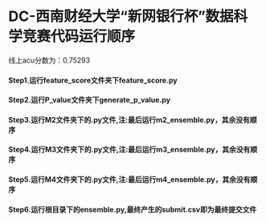 # DC-西南财经大学“新网银行杯”数据科学竞赛代码运行顺序

线上acu分数为：0.75293

#### Step1.运行feature_score文件夹下feature_score.py

#### Step2.运行P_value文件夹下generate_p_value.py

#### Step3.运行M2文件夹下的.py文件,注:最后运行m2_ensemble.py，其余没有顺序

#### Step4.运行M3文件夹下的.py文件,注:最后运行m3_ensemble.py，其余没有顺序

#### Step5.运行M4文件夹下的.py文件,注:最后运行m4_ensemble.py，其余没有顺序

#### Step6.运行根目录下的ensemble.py,最终产生的submit.csv即为最终提交文件
